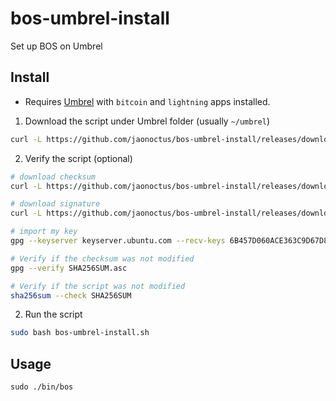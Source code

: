 # bos-umbrel-install
Set up BOS on Umbrel

## Install

- Requires [Umbrel](https://github.com/getumbrel/umbrel) with `bitcoin` and `lightning` apps installed.

1. Download the script under Umbrel folder (usually `~/umbrel`)

```bash
curl -L https://github.com/jaonoctus/bos-umbrel-install/releases/download/v0.1.0/bos-umbrel-install.sh -o bos-umbrel-install.sh
```

2. Verify the script (optional)

```bash
# download checksum
curl -L https://github.com/jaonoctus/bos-umbrel-install/releases/download/v0.1.0/SHA256SUM -o SHA256SUM

# download signature
curl -L https://github.com/jaonoctus/bos-umbrel-install/releases/download/v0.1.0/SHA256SUM.asc -o SHA256SUM.asc

# import my key
gpg --keyserver keyserver.ubuntu.com --recv-keys 6B457D060ACE363C9D67D8E6782C165A293D6E18

# Verify if the checksum was not modified
gpg --verify SHA256SUM.asc

# Verify if the script was not modified
sha256sum --check SHA256SUM
```

2. Run the script

```bash
sudo bash bos-umbrel-install.sh
```

## Usage

```
sudo ./bin/bos
```
